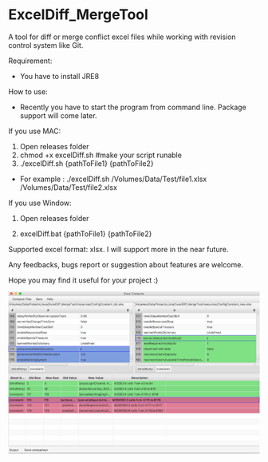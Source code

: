 # ExcelDiff_MergeTool
A tool for diff or merge conflict excel files while working with revision control system like Git.

Requirement:
- You have to install JRE8

How to use:
- Recently you have to start the program from command line. Package support will come later.

If you use MAC:

1. Open releases folder
2. chmod +x excelDiff.sh #make your script runable
3. ./excelDiff.sh {pathToFile1} {pathToFile2}
- For example : ./excelDiff.sh /Volumes/Data/Test/file1.xlsx /Volumes/Data/Test/file2.xlsx

If you use Window:

1. Open releases folder

2. excelDiff.bat {pathToFile1} {pathToFile2}

Supported excel format: xlsx. I will support more in the near future.

Any feedbacks, bugs report or suggestion about features are welcome.

Hope you may find it useful for your project :)

![Alt text](/releases/demo.png?raw=true "Optional Title")
